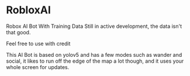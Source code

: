 # RobloxAI
 Robox AI Bot With Training Data
Still in active development, the data isn't that good.

Feel free to use with credit

This AI Bot is based on yolov5 and has a few modes such as wander and social, it likes to run off the edge of the map a lot though, and it uses your whole screen for updates.
